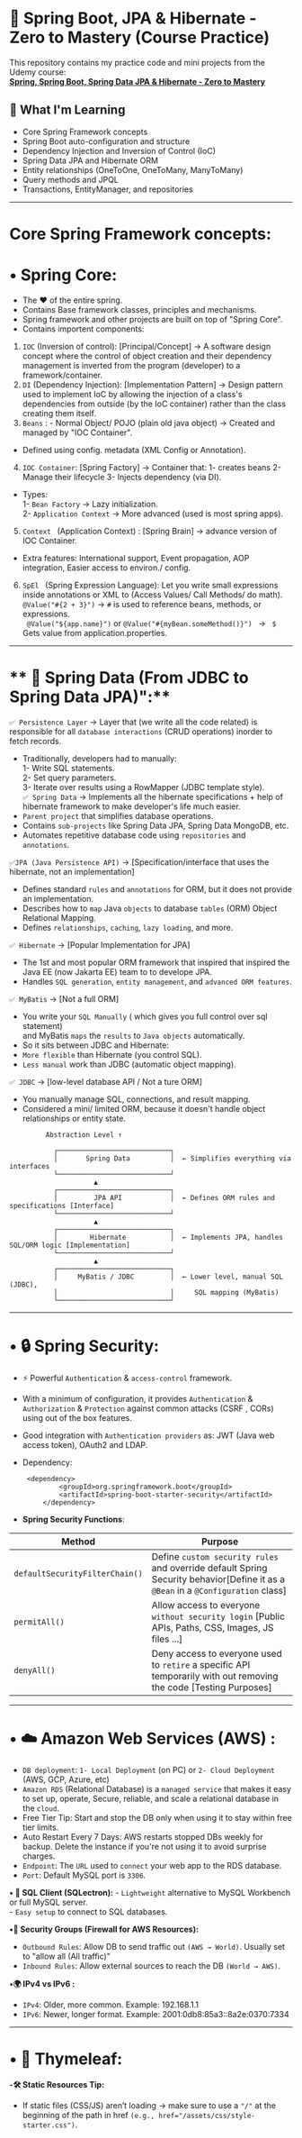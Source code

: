 # 📘 Spring Boot, JPA & Hibernate - Zero to Mastery (Course Practice)

This repository contains my practice code and mini projects from the Udemy course:  
**[Spring, Spring Boot, Spring Data JPA & Hibernate - Zero to Mastery](https://www.udemy.com/course/spring-springboot-jpa-hibernate-zero-to-master/?kw=master+spring+6&src=sac&couponCode=LETSLEARNNOW)**

## 🚀 What I'm Learning

- Core Spring Framework concepts
- Spring Boot auto-configuration and structure
- Dependency Injection and Inversion of Control (IoC)
- Spring Data JPA and Hibernate ORM
- Entity relationships (OneToOne, OneToMany, ManyToMany)
- Query methods and JPQL
- Transactions, EntityManager, and repositories
---

# **Core Spring Framework concepts:**
# **• Spring Core:** 
 - The :heart: of the entire spring. <br />
 - Contains Base framework classes, principles and mechanisms. <br />
 - Spring framework and other projects are built on top of "Spring Core". <br />
 - Contains importent components:  <br />
 1. ```IOC``` (Inversion of control): [Principal/Concept] &rarr; A software design concept where the control of object creation and their dependency management is inverted from the program (developer) to a framework/container. <br />
 2. ```DI``` (Dependency Injection): [Implementation Pattern] &rarr; Design pattern used to implement IoC by allowing the injection of a class's dependencies from outside (by the IoC container) rather than the class creating them itself. <br />
 3. ```Beans``` : - Normal Object/ POJO (plain old java object) &rarr; Created and managed by "IOC Container". <br />
 - Defined using config. metadata (XML Config or Annotation). <br />
 4. ```IOC Container```: [Spring Factory] &rarr; Container that: 1- creates beans 2- Manage their lifecycle 3- Injects dependency (via DI). <br />
   - Types: <br />
   1- ```Bean Factory``` &rarr; Lazy initialization. <br />
   2- ```Application Context``` &rarr; More advanced (used is most spring apps). <br />
 5. ```Context ``` (Application Context) : [Spring Brain] &rarr; advance version of IOC Container. <br />
   - Extra features: International support, Event propagation, AOP integration, Easier access to environ./ config. <br />
 6. ```SpEl ``` (Spring Expression Language): Let you write small expressions inside annotations or XML to (Access Values/ Call Methods/ do math). <br />
   ``` @Value("#{2 + 3}") ``` &rarr; ```#``` is used to reference beans, methods, or expressions. <br />
  ``` @Value("${app.name}")``` or ```@Value("#{myBean.someMethod()}") ``` &rarr; ``` $``` Gets value from application.properties. <br />

___

 # ** :electric_plug: Spring Data (From JDBC to Spring Data JPA)":**
```✅ Persistence Layer``` &rarr; Layer that (we write all the code related) is responsible for all `database interactions` (CRUD operations) inorder to fetch records. <br />
- Traditionally, developers had to manually: <br />
1- Write SQL statements. <br />
2- Set query parameters. <br />
3- Iterate over results using a RowMapper (JDBC template style). <br />
```✅ Spring Data``` &rarr; Implements all the hibernate specifications + help of hibernate framework to make developer's life much easier.<br />
- `Parent project` that simplifies database operations. <br />
- Contains `sub-projects` like Spring Data JPA, Spring Data MongoDB, etc.<br />
- Automates repetitive database code using `repositories` and `annotations`.<br />

```✅JPA (Java Persistence API)``` &rarr; [Specification/interface that uses the hibernate, not an implementation]
- Defines standard `rules` and `annotations` for ORM, but it does not provide an implementation.<br />
- Describes how to `map` Java `objects` to database `tables` (ORM) Object Relational Mapping.<br />
- Defines `relationships`, `caching`, `lazy loading`, and more.<br />

```✅ Hibernate``` &rarr; [Popular Implementation for JPA]<br />
- The 1st and most popular ORM framework that inspired that inspired the Java EE (now Jakarta EE) team to to develope JPA.<br />
- Handles `SQL generation`, `entity management`, and `advanced ORM features`.<br />

```✅ MyBatis``` &rarr; [Not a full ORM]<br />
- You write your `SQL Manually` ( which gives you full control over sql statement)<br />
and MyBatis `maps` the `results` to `Java objects` automatically.<br />
- So it sits between JDBC and Hibernate:<br />
- `More flexible` than Hibernate (you control SQL).<br />
- `Less manual` work than JDBC (automatic object mapping).<br />


```✅ JDBC``` &rarr; [low-level database API / Not a ture ORM]<br />
- You manually manage SQL, connections, and result mapping.<br />
- Considered a mini/ limited ORM, because it doesn't handle object relationships or entity state.<br />

```
         Abstraction Level ↑
       
           ┌────────────────────────────┐
           │       Spring Data          │  ← Simplifies everything via interfaces
           └────────────────────────────┘
                     ▲
           ┌────────────────────────────┐
           │         JPA API            │  ← Defines ORM rules and specifications [Interface]
           └────────────────────────────┘
                     ▲
           ┌────────────────────────────┐
           │        Hibernate           │  ← Implements JPA, handles SQL/ORM logic [Implementation]
           └────────────────────────────┘
                     ▲
           ┌────────────────────────────┐
           │     MyBatis / JDBC         │  ← Lower level, manual SQL (JDBC), 
           │                            │     SQL mapping (MyBatis)
           └────────────────────────────┘

```

___

 # **• 🔒 Spring Security:** 
 - :zap: Powerful ```Authentication``` & ```access-control``` framework. <br />
 - With a minimum of configuration, it provides ```Authentication``` & ```Authorization``` & ```Protection``` against common attacks (CSRF , CORs) using out of the box features. <br />
 - Good integration with ```Authentication providers``` as: JWT (Java web access token), OAuth2 and LDAP. <br />
 - Dependency:
   ```
  	<dependency>
			<groupId>org.springframework.boot</groupId>
			<artifactId>spring-boot-starter-security</artifactId>
		</dependency>
   ```

-  **Spring Security Functions**: <br />

| Method        | Purpose                                                                                                                                          | 
|---------------|--------------------------------------------------------------------------------------------------------------------------------------------------|
| `defaultSecurityFilterChain()` | Define `custom security rules` and override default Spring Security behavior[Define it as a `@Bean` in a `@Configuration` class]|
| `permitAll()` | Allow access to everyone `without security login` [Public APIs, Paths, CSS, Images, JS files ...]                                                |
| `denyAll()`   | Deny access to everyone used to `retire` a specific API temporarily with out removing the code [Testing Purposes]                                |

___

 # **• :cloud: Amazon Web Services (AWS) :** 
 - `DB deployment`: `1- Local Deployment` (on PC) or `2- Cloud Deployment` (AWS, GCP, Azure, etc)
 - `Amazon RDS` (Relational Database) is a `managed service` that makes it easy to set up, operate, Secure, reliable, and scale a relational database in the `cloud`. <br />
 - Free Tier Tip: Start and stop the DB only when using it to stay within free tier limits.<br />
 - Auto Restart Every 7 Days: AWS restarts stopped DBs weekly for backup. Delete the instance if you're not using it to avoid surprise charges.<br />
 - `Endpoint`: The `URL` used to `connect` your web app to the RDS database.<br />
 - `Port`: Default MySQL port is `3306`.<br />

**• 🧩 SQL Client (SQLectron):** - `Lightweight` alternative to MySQL Workbench or full MySQL server.<br />
  				- `Easy setup` to connect to SQL databases.<br />

**•🔐 Security Groups (Firewall for AWS Resources):** <br />
- `Outbound Rules`: Allow DB to send traffic out `(AWS → World)`. Usually set to "allow all (All traffic)"
- `Inbound Rules`: Allow external sources to reach the DB `(World → AWS)`.

**•🌍 IPv4 vs IPv6 :** <br />
- `IPv4`: Older, more common. Example: 192.168.1.1 <br />
- `IPv6`: Newer, longer format. Example: 2001:0db8:85a3::8a2e:0370:7334 <br />
___

 # **• :herb: Thymeleaf:** 

**-🛠️ Static Resources Tip:** <br />
- If static files (CSS/JS) aren’t loading  → make sure to use a `"/"` at the beginning of the path in href `(e.g., href="/assets/css/style-starter.css")`. <br />





